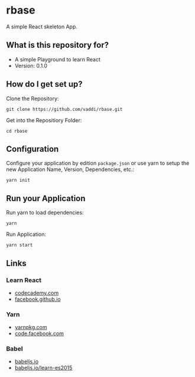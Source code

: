 # rbase #

A simple React skeleton App.



## What is this repository for? ##

* A simple Playground to learn React
* Version: 0.1.0



## How do I get set up? ##

Clone the Repository:

    git clone https://github.com/vaddi/rbase.git

Get into the Repositiory Folder:

    cd rbase



## Configuration ##

Configure your application by edition `package.json` or use yarn to setup the new Application Name, Version, Dependencies, etc.:

    yarn init



## Run your Application ##

Run yarn to load dependencies:

    yarn

Run Application:

    yarn start



## Links ##

### Learn React ###
* [codecademy.com](https://www.codecademy.com/) 
* [facebook.github.io](https://facebook.github.io/react/) 

### Yarn ###
* [yarnpkg.com](https://yarnpkg.com/lang/en/docs/install/)
* [code.facebook.com](https://code.facebook.com/posts/1840075619545360)

### Babel ###
* [babeljs.io](https://babeljs.io/)
* [babeljs.io/learn-es2015](https://babeljs.io/learn-es2015/)

